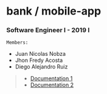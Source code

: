 # bank / mobile-app

### **Software Engineer I** - 2019 I

`Members:`

* Juan Nicolas Nobza
* Jhon Fredy Acosta
* Diego Alejandro Ruiz 

> * [Documentation 1](https://github.com/un-sei2019i-labs-unemployed/bank/blob/develop/docs/Lab1/sei_lab1_jfacostamu_diearuizmar_jnobzaa.pdf)
> * [Documentation 2](https://github.com/un-sei2019i-labs-unemployed/bank/blob/develop/docs/Lab2/sei_lab2_diearuizmar_jfacostamu_jnobzaa.pdf)



